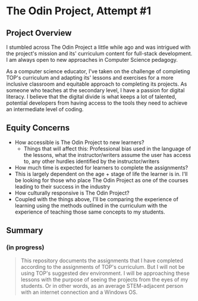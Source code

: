 # The Odin Project, Attempt #1

## Project Overview

I stumbled across The Odin Project a little while ago and was intrigued with the project's mission and its' curriculum content for full-stack development. I am always open to new approaches in Computer Science pedagogy.

As a computer science educator, I've taken on the challenge of completing TOP's curriculum and adapting its' lessons and exercises for a more inclusive classroom and equitable approach to completing its projects.  As someone who teaches at the secondary level, I have a passion for digital literacy. I believe that the digital divide is what keeps a lot of talented, potential developers from having access to the tools they need to achieve an intermediate level of coding.

## Equity Concerns
* How accessible is The Odin Project to new learners?
  * Things that will affect this: Professional bias used in the language of the lessons, what the instructor/writers assume the user has access to, any other hurdles identified by the instructor/writers
 * How much time is expected for learners to complete the assignments?
  * This is largely dependent on the age + stage of life the learner is in. I'll be looking for those who place The Odin Project as one of the courses leading to their success in the industry
 * How culturally responsive is The Odin Project?
  * Coupled with the things above, I'll be comparing the experience of learning using the methods outlined in the curriculum with the experience of teaching those same concepts to my students.

## Summary
### (in progress)
> This repository documents the assignments that I have completed according to the assignments of TOP's curriculum. But I will not be using TOP's suggested dev environment. I will be approaching these lessons with the purpose of seeing the projects from the eyes of my students. Or in other words, as an average STEM-adjacent person with an internet connection and a Windows OS.
